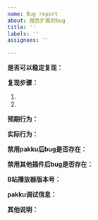```yaml
---
name: Bug report
about: 报告扩展的bug
title: ''
labels: ''
assignees: ''

---
```


<!-- 请*完整*填写以下信息，信息不完整导致无法复现的 bug report 将直接标为 invalid 并关闭 -->
<!-- 从Edge商店安装的用户注意：由于需要通过微软审核，Edge商店的版本会落后Chrome和Firefox商店一到两周。如果遇到问题请尝试用Chrome商店或者手动安装 https://s.xmcp.ltd/pakkujs/latest.crx -->

**是否可以稳定复现：**
<!-- 问题是否每次都出现？刷新网页、重启浏览器、更换网络环境、重装扩展之后是否问题还在？ -->


**复现步骤：**
<!-- 请描述造成问题出现的具体操作步骤，如果是特定视频有问题，请附链接 -->
1. 
2. 


**预期行为：**
<!-- 进行上述操作以后，你觉得应该出现什么行为 -->


**实际行为：**
<!-- 实际出现了什么行为，可附截图 -->


**禁用pakku后bug是否存在：**
<!-- 请禁用pakku，并检查bug是否依然存在 -->
<!-- 如果依然存在，说明bug与pakku无关，可能是其他插件或B站播放器自身的问题 -->


**禁用其他插件后bug是否存在：**
<!-- 请禁用全部其他扩展程序、油猴脚本（User Script）、浏览器特殊功能，仅启用pakku，并检查bug是否依然存在 -->
<!-- 如果全部禁用后bug就不存在，说明bug与其他插件有关，请指出具体哪个插件与pakku共存会导致bug -->


**B站播放器版本号：**
<!-- 在播放器上点击右键，“更新历史”后面就是播放器版本号（例如 3.8.6-8b9bf905） -->


**pakku调试信息：**
<!-- 请打开 pakku 的选项页面，点击版本号旁边的“报告问题”链接，将蓝色框中的调试信息全部粘贴在下面 -->


**其他说明：**
<!-- 如果你大概清楚问题背后的原因可能是什么，或者有其他对解决问题有帮助的线索（比如console有报错），请写在下面 -->
